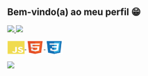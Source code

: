 ## Bem-vindo(a) ao meu perfil 😁

 <div>
   <a href="https://github.com/IRafaelDev">
   <img height="180em" src="https://github-readme-stats.vercel.app/api?username=IRafaelDev&show_icons=true&theme=tokyonight&include_all_commits=true&count_private=true"/>
   <img height="180em" src="https://github-readme-stats.vercel.app/api/top-langs/?username=IRafaelDev&layout=compact&langs_count=6&theme=tokyonight"/>
</div>
    
<div style="display: inline_block"><br>
  <img align="center" alt="Js" height="30" width="40" src="https://raw.githubusercontent.com/devicons/devicon/master/icons/javascript/javascript-plain.svg">
  <img align="center" alt="HTML" height="30" width="40" src="https://raw.githubusercontent.com/devicons/devicon/master/icons/html5/html5-original.svg">
  <img align="center" alt="CSS" height="30" width="40" src="https://raw.githubusercontent.com/devicons/devicon/master/icons/css3/css3-original.svg">
</div>
 
<br>

<div> 
  <a href="https://img.shields.io/badge/https%3A%2F%2Fwww.instagram.com%2Firafaelsantana%3Figsh%3DYm5jeTF3enlpaW5o%26utm_source%3Dqr" target="_blank"></a>
  <a href="https://img.shields.io/badge/https%3A%2F%2Fwww.linkedin.com%2Fin%2Frafael-apolin%25C3%25A1rio-9802b2265%3Futm_source%3Dshare%26utm_campaign%3Dshare_via%26utm_content%3Dprofile%26utm_medium%3Dios_app
" target="_blank"><img src="https://img.shields.io/badge/-LinkedIn-%230077B5?style=for-the-badge&logo=linkedin&logoColor=white" target="_blank"></a>
</div>
